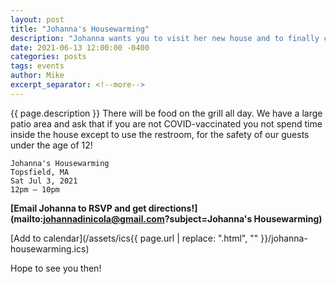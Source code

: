 ```yaml
---
layout: post
title: "Johanna's Housewarming"
description: "Johanna wants you to visit her new house and to finally come meet her if you haven't had a chance!"
date: 2021-06-13 12:00:00 -0400
categories: posts
tags: events
author: Mike
excerpt_separator: <!--more-->
---
```


{{ page.description }} <!--more--> There will be food on the grill all day. We have a large patio area and ask that if you are not COVID-vaccinated you not spend time inside the house except to use the restroom, for the safety of our guests under the age of 12!

    Johanna's Housewarming
    Topsfield, MA
    Sat Jul 3, 2021
    12pm – 10pm

**[Email Johanna to RSVP and get directions!](mailto:johannadinicola@gmail.com?subject=Johanna's Housewarming)**

[Add to calendar](/assets/ics{{ page.url | replace: ".html", "" }}/johanna-housewarming.ics)

Hope to see you then!
